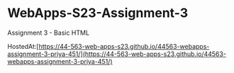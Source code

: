 # WebApps-S23-Assignment-3
Assignment 3 - Basic HTML

HostedAt:[https://44-563-web-apps-s23.github.io/44563-webapps-assignment-3-priya-451/](https://44-563-web-apps-s23.github.io/44563-webapps-assignment-3-priya-451/)
